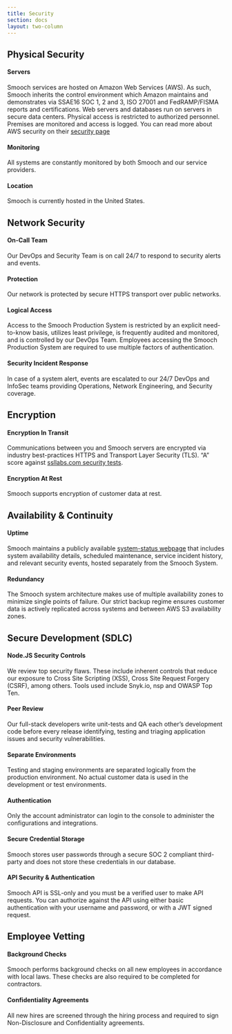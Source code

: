 ```yaml
---
title: Security
section: docs
layout: two-column
---
```


## Physical Security

#### Servers

Smooch services are hosted on Amazon Web Services (AWS). As such, Smooch inherits the control environment which Amazon maintains and demonstrates via SSAE16 SOC 1, 2 and 3, ISO 27001 and FedRAMP/FISMA reports and certifications. Web servers and databases run on servers in secure data centers. Physical access is restricted to authorized personnel. Premises are monitored and access is logged.
You can read more about AWS security on their [security page](https://aws.amazon.com/security/)

#### Monitoring

All systems are constantly monitored by both Smooch and our service providers.

#### Location

Smooch is currently hosted in the United States.

## Network Security

#### On-Call Team

Our DevOps and Security Team is on call 24/7 to respond to security alerts and events.

#### Protection

Our network is protected by secure HTTPS transport over public networks.

#### Logical Access

Access to the Smooch Production System is restricted by an explicit need-to-know basis, utilizes least privilege, is frequently audited and monitored, and is controlled by our DevOps Team. Employees accessing the Smooch Production System are required to use multiple factors of authentication.

#### Security Incident Response

In case of a system alert, events are escalated to our 24/7 DevOps and InfoSec teams providing Operations, Network Engineering, and Security coverage.

## Encryption

#### Encryption In Transit

Communications between you and Smooch servers are encrypted via industry best-practices HTTPS and Transport Layer Security (TLS).
“A” score against [ssllabs.com security tests](https://www.ssllabs.com/ssltest/analyze.html?d=api.smooch.io&latest).

#### Encryption At Rest

Smooch supports encryption of customer data at rest.

## Availability & Continuity

#### Uptime

Smooch maintains a publicly available [system-status webpage](http://status.smooch.io) that includes system availability details, scheduled maintenance, service incident history, and relevant security events, hosted separately from the Smooch System.

#### Redundancy

The Smooch system architecture makes use of multiple availability zones to minimize single points of failure.
Our strict backup regime ensures customer data is actively replicated across systems and between AWS S3 availability zones.

## Secure Development (SDLC)

#### Node.JS Security Controls

We review top security flaws. These include inherent controls that reduce our exposure to Cross Site Scripting (XSS), Cross Site Request Forgery (CSRF), among others. Tools used include Snyk.io, nsp and OWASP Top Ten.

#### Peer Review

Our full-stack developers write unit-tests and QA each other’s development code before every release identifying, testing and triaging application issues and security vulnerabilities.

#### Separate Environments

Testing and staging environments are separated logically from the production environment. No actual customer data is used in the development or test environments.

#### Authentication

Only the account administrator can login to the console to administer the configurations and integrations.     

#### Secure Credential Storage

Smooch stores user passwords through a secure SOC 2 compliant third-party and does not store these credentials in our database.

#### API Security & Authentication

Smooch API is SSL-only and you must be a verified user to make API requests. You can authorize against the API using either basic authentication with your username and password, or with a JWT signed request.

## Employee Vetting

#### Background Checks

Smooch performs background checks on all new employees in accordance with local laws. These checks are also required to be completed for contractors.

#### Confidentiality Agreements

All new hires are screened through the hiring process and required to sign Non-Disclosure and Confidentiality agreements.
